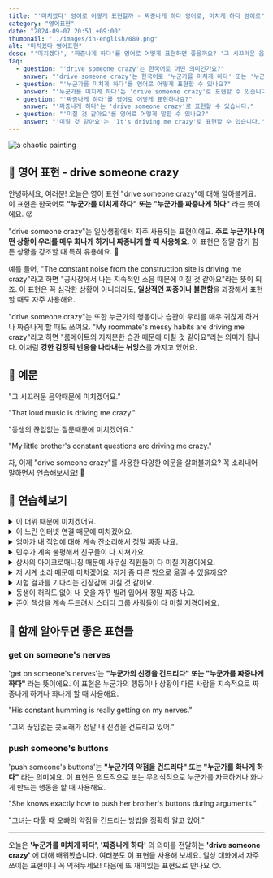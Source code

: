 ```yaml
---
title: "'미치겠다' 영어로 어떻게 표현할까 - 짜증나게 하다 영어로, 미치게 하다 영어로"
category: "영어표현"
date: "2024-09-07 20:51 +09:00"
thumbnail: "../images/in-english/089.png"
alt: "미치겠다 영어표현"
desc: "'미치겠다', '짜증나게 하다'를 영어로 어떻게 표현하면 좋을까요? '그 시끄러운 음악떄문에 미치겠어요', '동생의 끊임없는 질문때문에 미치겠어요' 등을 영어로 표현하는 법을 배워봅시다. 다양한 예문을 통해서 연습하고 본인의 표현으로 만들어 보세요."
faq:
  - question: "'drive someone crazy'는 한국어로 어떤 의미인가요?"
    answer: "'drive someone crazy'는 한국어로 '누군가를 미치게 하다' 또는 '누군가를 짜증나게 하다'라는 뜻입니다."
  - question: "'누군가를 미치게 하다'를 영어로 어떻게 표현할 수 있나요?"
    answer: "'누군가를 미치게 하다'는 'drive someone crazy'로 표현할 수 있습니다."
  - question: "'짜증나게 하다'를 영어로 어떻게 표현하나요?"
    answer: "'짜증나게 하다'는 'drive someone crazy'로 표현할 수 있습니다."
  - question: "'미칠 것 같아요'를 영어로 어떻게 말할 수 있나요?"
    answer: "'미칠 것 같아요'는 'It's driving me crazy'로 표현할 수 있습니다."
---
```


![a chaotic painting](../images/in-english/089-1.avif)

## 🌟 영어 표현 - drive someone crazy

안녕하세요, 여러분! 오늘은 영어 표현 "drive someone crazy"에 대해 알아볼게요. 이 표현은 한국어로 **"누군가를 미치게 하다" 또는 "누군가를 짜증나게 하다"** 라는 뜻이에요. 😵

"drive someone crazy"는 일상생활에서 자주 사용되는 표현이에요. **주로 누군가나 어떤 상황이 우리를 매우 화나게 하거나 짜증나게 할 때 사용해요.** 이 표현은 정말 참기 힘든 상황을 강조할 때 특히 유용해요. 🤯

예를 들어, "The constant noise from the construction site is driving me crazy"라고 하면 "공사장에서 나는 지속적인 소음 때문에 미칠 것 같아요"라는 뜻이 되죠. 이 표현은 꼭 심각한 상황이 아니더라도, **일상적인 짜증이나 불편함**을 과장해서 표현할 때도 자주 사용해요.

"drive someone crazy"는 또한 누군가의 행동이나 습관이 우리를 매우 귀찮게 하거나 짜증나게 할 때도 쓰여요. "My roommate's messy habits are driving me crazy"라고 하면 "룸메이트의 지저분한 습관 때문에 미칠 것 같아요"라는 의미가 됩니다. 이처럼 **강한 감정적 반응을 나타내는 뉘앙스**를 가지고 있어요.

<script async src="https://pagead2.googlesyndication.com/pagead/js/adsbygoogle.js?client=ca-pub-1465612013356152"
     crossorigin="anonymous"></script>
<!-- engple-horizontal-ad -->

<ins class="adsbygoogle"
     style="display:block"
     data-ad-client="ca-pub-1465612013356152"
     data-ad-slot="2106896038"
     data-ad-format="auto"
     data-full-width-responsive="true"></ins>

<script>
     (adsbygoogle = window.adsbygoogle || []).push({});
</script>

## 📖 예문

"그 시끄러운 음악때문에 미치겠어요."

"That loud music is driving me crazy."

"동생의 끊임없는 질문때문에 미치겠어요."

"My little brother's constant questions are driving me crazy."

자, 이제 "drive someone crazy"를 사용한 다양한 예문을 살펴볼까요? 꼭 소리내어 말하면서 연습해보세요! 🚀

## 💬 연습해보기

<details>
<summary>이 더위 때문에 미치겠어요.</summary>
<span>This heat is driving me crazy.</span>
</details>

<details>
<summary>이 느린 인터넷 연결 때문에 미치겠어요.</summary>
<span>This slow internet connection is driving me crazy.</span>
</details>

<details>
<summary>엄마가 내 직업에 대해 계속 잔소리해서 정말 짜증 나요.</summary>
<span>My mom's constant nagging about my career is driving me crazy.</span>
</details>

<details>
<summary>민수가 계속 불평해서 친구들이 다 지쳐가요.</summary>
<span>Minsu's constant complaining is driving her friends crazy.</span>
</details>

<details>
<summary>상사의 마이크로매니징 때문에 사무실 직원들이 다 미칠 지경이에요.</summary>
<span>My boss's micromanaging is driving everyone in the office crazy.</span>
</details>

<details>
<summary>저 시계 소리 때문에 미치겠어요. 저거 좀 다른 방으로 옮길 수 있을까요?</summary>
<span>That ticking clock is driving me crazy. Can we move it to another room?</span>
</details>

<details>
<summary>시험 결과를 기다리는 긴장감에 미칠 것 같아요.</summary>
<span>The suspense of waiting for the test results is driving me crazy.</span>
</details>

<details>
<summary>동생이 허락도 없이 내 옷을 자꾸 빌려 입어서 정말 짜증 나요.</summary>
<span>My sister's habit of borrowing my clothes without asking is driving me crazy.</span>
</details>

<details>
<summary>존이 책상을 계속 두드려서 스터디 그룹 사람들이 다 미칠 지경이에요.</summary>
<span>John's constant tapping on the desk is driving everyone in the study group crazy.</span>
</details>

## 🤝 함께 알아두면 좋은 표현들

### get on someone's nerves

'get on someone's nerves'는 **"누군가의 신경을 건드리다" 또는 "누군가를 짜증나게 하다"** 라는 뜻이에요. 이 표현은 누군가의 행동이나 상황이 다른 사람을 지속적으로 짜증나게 하거나 화나게 할 때 사용해요.

"His constant humming is really getting on my nerves."

"그의 끊임없는 콧노래가 정말 내 신경을 건드리고 있어."

### push someone's buttons

'push someone's buttons'는 **"누군가의 약점을 건드리다" 또는 "누군가를 화나게 하다"** 라는 의미예요. 이 표현은 의도적으로 또는 무의식적으로 누군가를 자극하거나 화나게 만드는 행동을 할 때 사용해요.

"She knows exactly how to push her brother's buttons during arguments."

"그녀는 다툴 때 오빠의 약점을 건드리는 방법을 정확히 알고 있어."

---

오늘은 **'누군가를 미치게 하다', '짜증나게 하다'** 의 의미를 전달하는 **'drive someone crazy'** 에 대해 배워봤습니다. 여러분도 이 표현을 사용해 보세요. 일상 대화에서 자주 쓰이는 표현이니 꼭 익혀두세요! 다음에 또 재미있는 표현으로 만나요 😊.
